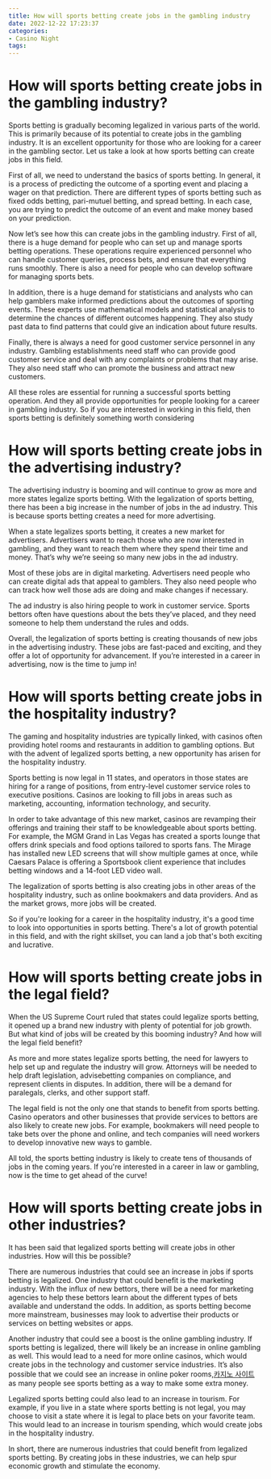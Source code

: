 ```yaml
---
title: How will sports betting create jobs in the gambling industry
date: 2022-12-22 17:23:37
categories:
- Casino Night
tags:
---
```



#  How will sports betting create jobs in the gambling industry?

 Sports betting is gradually becoming legalized in various parts of the world. This is primarily because of its potential to create jobs in the gambling industry. It is an excellent opportunity for those who are looking for a career in the gambling sector. Let us take a look at how sports betting can create jobs in this field.

First of all, we need to understand the basics of sports betting. In general, it is a process of predicting the outcome of a sporting event and placing a wager on that prediction. There are different types of sports betting such as fixed odds betting, pari-mutuel betting, and spread betting. In each case, you are trying to predict the outcome of an event and make money based on your prediction.

Now let’s see how this can create jobs in the gambling industry. First of all, there is a huge demand for people who can set up and manage sports betting operations. These operations require experienced personnel who can handle customer queries, process bets, and ensure that everything runs smoothly. There is also a need for people who can develop software for managing sports bets.

In addition, there is a huge demand for statisticians and analysts who can help gamblers make informed predictions about the outcomes of sporting events. These experts use mathematical models and statistical analysis to determine the chances of different outcomes happening. They also study past data to find patterns that could give an indication about future results.

Finally, there is always a need for good customer service personnel in any industry. Gambling establishments need staff who can provide good customer service and deal with any complaints or problems that may arise. They also need staff who can promote the business and attract new customers.

All these roles are essential for running a successful sports betting operation. And they all provide opportunities for people looking for a career in gambling industry. So if you are interested in working in this field, then sports betting is definitely something worth considering

#  How will sports betting create jobs in the advertising industry?

The advertising industry is booming and will continue to grow as more and more states legalize sports betting. With the legalization of sports betting, there has been a big increase in the number of jobs in the ad industry. This is because sports betting creates a need for more advertising.

When a state legalizes sports betting, it creates a new market for advertisers. Advertisers want to reach those who are now interested in gambling, and they want to reach them where they spend their time and money. That’s why we’re seeing so many new jobs in the ad industry.

Most of these jobs are in digital marketing. Advertisers need people who can create digital ads that appeal to gamblers. They also need people who can track how well those ads are doing and make changes if necessary.

The ad industry is also hiring people to work in customer service. Sports bettors often have questions about the bets they’ve placed, and they need someone to help them understand the rules and odds.

Overall, the legalization of sports betting is creating thousands of new jobs in the advertising industry. These jobs are fast-paced and exciting, and they offer a lot of opportunity for advancement. If you’re interested in a career in advertising, now is the time to jump in!

#  How will sports betting create jobs in the hospitality industry?

The gaming and hospitality industries are typically linked, with casinos often providing hotel rooms and restaurants in addition to gambling options. But with the advent of legalized sports betting, a new opportunity has arisen for the hospitality industry.

Sports betting is now legal in 11 states, and operators in those states are hiring for a range of positions, from entry-level customer service roles to executive positions. Casinos are looking to fill jobs in areas such as marketing, accounting, information technology, and security.

In order to take advantage of this new market, casinos are revamping their offerings and training their staff to be knowledgeable about sports betting. For example, the MGM Grand in Las Vegas has created a sports lounge that offers drink specials and food options tailored to sports fans. The Mirage has installed new LED screens that will show multiple games at once, while Caesars Palace is offering a Sportsbook client experience that includes betting windows and a 14-foot LED video wall.

The legalization of sports betting is also creating jobs in other areas of the hospitality industry, such as online bookmakers and data providers. And as the market grows, more jobs will be created.

So if you're looking for a career in the hospitality industry, it's a good time to look into opportunities in sports betting. There's a lot of growth potential in this field, and with the right skillset, you can land a job that's both exciting and lucrative.

#  How will sports betting create jobs in the legal field?

When the US Supreme Court ruled that states could legalize sports betting, it opened up a brand new industry with plenty of potential for job growth. But what kind of jobs will be created by this booming industry? And how will the legal field benefit?

As more and more states legalize sports betting, the need for lawyers to help set up and regulate the industry will grow. Attorneys will be needed to help draft legislation, advisebetting companies on compliance, and represent clients in disputes. In addition, there will be a demand for paralegals, clerks, and other support staff.

The legal field is not the only one that stands to benefit from sports betting. Casino operators and other businesses that provide services to bettors are also likely to create new jobs. For example, bookmakers will need people to take bets over the phone and online, and tech companies will need workers to develop innovative new ways to gamble.

All told, the sports betting industry is likely to create tens of thousands of jobs in the coming years. If you're interested in a career in law or gambling, now is the time to get ahead of the curve!

#  How will sports betting create jobs in other industries?

It has been said that legalized sports betting will create jobs in other industries. How will this be possible?

There are numerous industries that could see an increase in jobs if sports betting is legalized. One industry that could benefit is the marketing industry. With the influx of new bettors, there will be a need for marketing agencies to help these bettors learn about the different types of bets available and understand the odds. In addition, as sports betting become more mainstream, businesses may look to advertise their products or services on betting websites or apps.

Another industry that could see a boost is the online gambling industry. If sports betting is legalized, there will likely be an increase in online gambling as well. This would lead to a need for more online casinos, which would create jobs in the technology and customer service industries. It’s also possible that we could see an increase in online poker rooms,[카지노 사이트](https://choegocasino.com/) as many people see sports betting as a way to make some extra money.

Legalized sports betting could also lead to an increase in tourism. For example, if you live in a state where sports betting is not legal, you may choose to visit a state where it is legal to place bets on your favorite team. This would lead to an increase in tourism spending, which would create jobs in the hospitality industry.

In short, there are numerous industries that could benefit from legalized sports betting. By creating jobs in these industries, we can help spur economic growth and stimulate the economy.